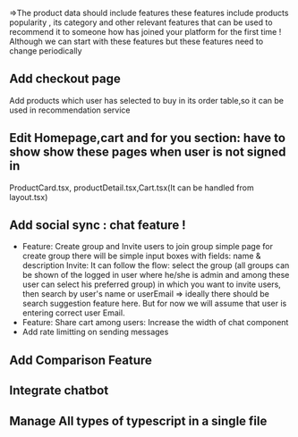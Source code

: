 =>The product data should include features these features include products popularity , its category and other relevant features that can be used to recommend it to someone how has joined your platform for the first time ! Although we can start with these features but these features need to change periodically

## Add checkout page
Add products which user has selected to buy in its order table,so it can be used in recommendation service

## Edit Homepage,cart and for you section: have to show show these pages when user is not signed in
ProductCard.tsx, productDetail.tsx,Cart.tsx(It can be handled from layout.tsx)

## Add social sync : chat feature !
- Feature: Create group and Invite users to join group simple page 
for create group there will be simple input boxes with fields: name & description
Invite: It can follow the flow: select the group (all groups can be shown of the logged in user where he/she is admin and among these user can select his preferred group) in which you want to invite users, then search by user's name or userEmail => ideally there should be search suggestion feature here. But for now we will assume that user is entering correct user Email.
- Feature: Share cart among users: Increase the width of chat component
- Add rate limitting on sending messages

## Add Comparison Feature

## Integrate chatbot

## Manage All types of typescript in a single file

